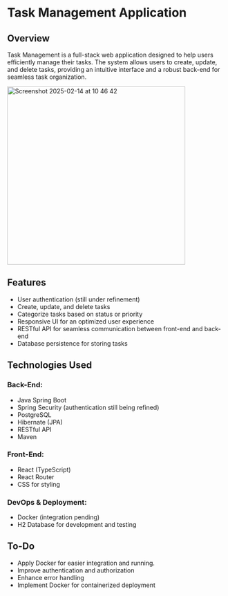 # Task Management Application

## Overview

Task Management is a full-stack web application designed to help users efficiently manage their tasks. The system allows users to create, update, and delete tasks, providing an intuitive interface and a robust back-end for seamless task organization.

<img width="412" alt="Screenshot 2025-02-14 at 10 46 42" src="https://github.com/user-attachments/assets/eba873d6-e9ec-469d-b102-2234a5aa6add" />

## Features

- User authentication (still under refinement)
- Create, update, and delete tasks
- Categorize tasks based on status or priority
- Responsive UI for an optimized user experience
- RESTful API for seamless communication between front-end and back-end
- Database persistence for storing tasks

## Technologies Used

### Back-End:
- Java Spring Boot
- Spring Security (authentication still being refined)
- PostgreSQL
- Hibernate (JPA)
- RESTful API
- Maven

### Front-End:
- React (TypeScript)
- React Router
- CSS for styling

### DevOps & Deployment:
- Docker (integration pending)
- H2 Database for development and testing

## To-Do
- Apply Docker for easier integration and running.
- Improve authentication and authorization
- Enhance error handling
- Implement Docker for containerized deployment
